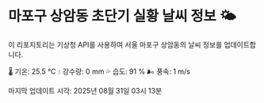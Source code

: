 
# 마포구 상암동 초단기 실황 날씨 정보 🌤️

이 리포지토리는 기상청 API를 사용하여 서울 마포구 상암동의 날씨 정보를 업데이트합니다. 

🌡️ 기온: 25.5 ℃
💧 강수량: 0 mm
💦 습도: 91 %
🌬️ 풍속: 1 m/s

마지막 업데이트 시각: 2025년 08월 31일 03시 13분    
